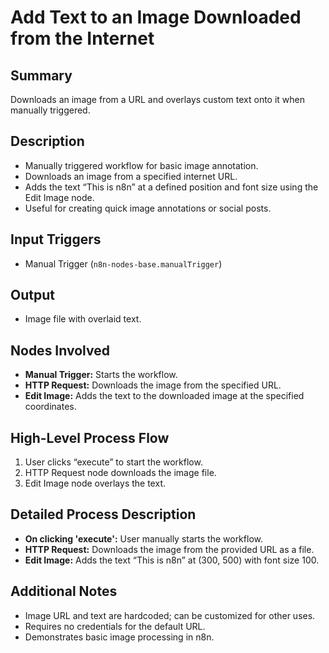 # Add Text to an Image Downloaded from the Internet

## Summary
Downloads an image from a URL and overlays custom text onto it when manually triggered.

## Description
- Manually triggered workflow for basic image annotation.
- Downloads an image from a specified internet URL.
- Adds the text “This is n8n” at a defined position and font size using the Edit Image node.
- Useful for creating quick image annotations or social posts.

## Input Triggers
- Manual Trigger (`n8n-nodes-base.manualTrigger`)

## Output
- Image file with overlaid text.

## Nodes Involved
- **Manual Trigger:** Starts the workflow.
- **HTTP Request:** Downloads the image from the specified URL.
- **Edit Image:** Adds the text to the downloaded image at the specified coordinates.

## High-Level Process Flow
1. User clicks “execute” to start the workflow.
2. HTTP Request node downloads the image file.
3. Edit Image node overlays the text.

## Detailed Process Description
- **On clicking 'execute':** User manually starts the workflow.
- **HTTP Request:** Downloads the image from the provided URL as a file.
- **Edit Image:** Adds the text “This is n8n” at (300, 500) with font size 100.

## Additional Notes
- Image URL and text are hardcoded; can be customized for other uses.
- Requires no credentials for the default URL.
- Demonstrates basic image processing in n8n.
